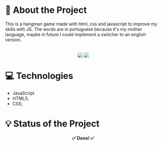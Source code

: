 # 📑 About the Project
This is a hangman game made with html, css and javascript to improve my skills with JS. The words are in portuguese because it's my mother language, maybe in future I could implement a switcher to an english version.<br/><br/>
<div align="center">
  <a href="https://dmaxadu-hangman-game.netlify.app/" target="_blank"><img align="center" src="https://img.shields.io/badge/PREVIEW-CLIQUE%20AQUI-red?style=plastic"/></a>
  <img align="center" src="https://img.shields.io/github/stars/dmaxadu/javascript-hangman-game?color=yellow&label=%F0%9F%8C%9F&style=plastic"/>
</div>

# 💻 Technologies
- JavaScript
- HTML5;
- CSS;

# 💡 Status of the Project

<h4 align="center">✅ Done!  ✅</h4>
